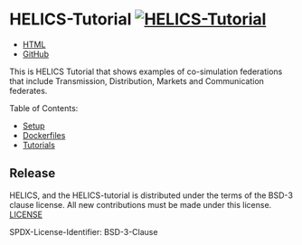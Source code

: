 # HELICS-Tutorial [![HELICS-Tutorial](https://img.shields.io/badge/helics-tutorial-blue.svg)](http://gmlc-tdc.github.io/HELICS-Tutorial)

- [HTML](http://gmlc-tdc.github.io/HELICS-Tutorial)
- [GitHub](http://github.com/HELICS-Tutorial)

This is HELICS Tutorial that shows examples of co-simulation federations
that include Transmission, Distribution, Markets and Communication federates.

Table of Contents:

- [Setup](./setup/README.md)
- [Dockerfiles](./Dockerfiles/README.md)
- [Tutorials](./tutorials/README.md)

## Release
HELICS, and the HELICS-tutorial is distributed under the terms of the BSD-3 clause license. All new
contributions must be made under this license. [LICENSE](LICENSE)

SPDX-License-Identifier: BSD-3-Clause
